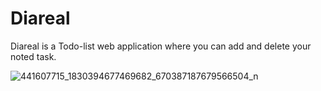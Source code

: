 # Diareal
Diareal is a  Todo-list web application where you can add and delete your noted task.

![441607715_1830394677469682_670387187679566504_n](https://github.com/Rinxxash/Diareal-Todo-list/assets/165652617/aac97d24-0b53-4026-a6d5-f872b9636d76)

